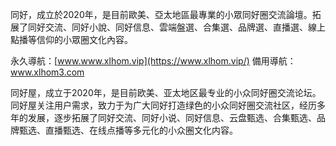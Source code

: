 同好，成立於2020年，是目前歐美、亞太地區最專業的小眾同好圈交流論壇。拓展了同好交流、同好小說、同好信息、雲端盤選、合集選、品牌選、直播選、線上點播等信仰的小眾圈文化內容。

永久導航：[www.www.xlhom.vip](https://www.xlhom.vip/) 備用導航：www.xlhom3.com

<!---
tonghaowu3/tonghaowu3 is a ✨ special ✨ repository because its `README.md` (this file) appears on your GitHub profile.
You can click the Preview link to take a look at your changes.
--->


同好屋，成立于2020年，是目前欧美、亚太地区最专业的小众同好圈交流论坛。同好屋关注用户需求，致力于为广大同好打造绿色的小众同好圈交流社区，经历多年的发展，逐步拓展了同好交流、同好小说、同好信息、云盘甄选、合集甄选、品牌甄选、直播甄选、在线点播等多元化的小众圈文化内容。
